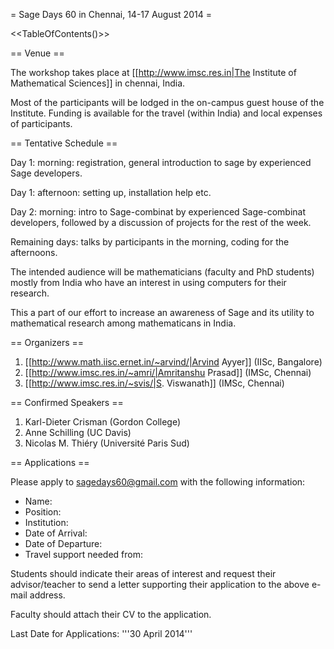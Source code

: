 = Sage Days 60 in Chennai, 14-17 August 2014 =

<<TableOfContents()>>

== Venue ==

The workshop takes place at [[http://www.imsc.res.in|The Institute of Mathematical Sciences]] in chennai, India.

Most of the participants will be lodged in the on-campus guest house of the Institute.
Funding is available for the travel (within India) and local expenses of participants.

== Tentative Schedule ==

Day 1: morning: registration, general introduction to sage by experienced Sage developers.

Day 1: afternoon: setting up, installation help etc.

Day 2: morning: intro to Sage-combinat by experienced Sage-combinat developers, followed by a discussion of projects for the rest of the week.

Remaining days: talks by participants in the morning, coding for the afternoons.

The intended audience will be mathematicians (faculty and PhD students) mostly from India who have an interest in using computers for their research.

This a part of our effort to increase an awareness of Sage and its utility to mathematical research among mathematicans in India.

== Organizers ==

 1. [[http://www.math.iisc.ernet.in/~arvind/|Arvind Ayyer]] (IISc, Bangalore)
 2. [[http://www.imsc.res.in/~amri/|Amritanshu Prasad]] (IMSc, Chennai)
 3. [[http://www.imsc.res.in/~svis/|S. Viswanath]] (IMSc, Chennai)

== Confirmed Speakers ==

 1. Karl-Dieter Crisman (Gordon College)
 2. Anne Schilling (UC Davis)
 3. Nicolas M. Thi&eacute;ry (Universit&eacute; Paris Sud)

== Applications ==

Please apply to sagedays60@gmail.com with the following information:

 * Name:
 * Position:
 * Institution:
 * Date of Arrival:
 * Date of Departure:
 * Travel support needed from:

Students should indicate their areas of interest and request their advisor/teacher to send a letter supporting their application to the above e-mail address.

Faculty should attach their CV to the application.

Last Date for Applications: '''30 April 2014'''
